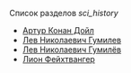 Список разделов *sci_history*

* [Артур Конан Дойл](/books/sci_history/Артур%20Конан%20Дойл)
* [Лев Николаевич Гумилев](/books/sci_history/Лев%20Николаевич%20Гумилев)
* [Лев Николаевич Гумилёв](/books/sci_history/Лев%20Николаевич%20Гумилёв)
* [Лион Фейхтвангер](/books/sci_history/Лион%20Фейхтвангер)